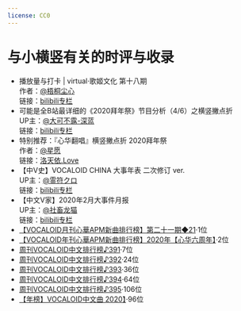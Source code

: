 ```yaml
---
license: CC0
---
```


# 与小横竖有关的时评与收录
- 播放量与打卡 \|  virtual·歌姬文化 第十八期  
  作者：[@梧桐尘心](https://space.bilibili.com/482223938)  
  链接：[bilibili专栏](https://www.bilibili.com/read/cv8604321)  
- 可能是全B站最详细的《2020拜年祭》节目分析（4/6）之横竖撇点折  
  UP主：[@大可不露-深蓝](https://space.bilibili.com/66711381)  
  链接：[bilibili专栏](https://www.bilibili.com/read/cv4420611)  
- 特别推荐：『心华翻唱』横竖撇点折 2020拜年祭  
  作者：[@星愿](https://www.luotianyi.love/user/167)  
  链接：[洛天依.Love](https://www.luotianyi.love/3626.html)  
- 【中V史】VOCALOID CHINA 大事年表 二次修订 ver.  
  UP主：[@霊符クロ](https://space.bilibili.com/51209191)  
  链接：[bilibili专栏](https://www.bilibili.com/read/cv7410303)  
- 【中文V家】2020年2月大事件月报  
  UP主：[@社畜龙猫](https://space.bilibili.com/357741291)  
  链接：[bilibili专栏](https://www.bilibili.com/read/cv4847178)  
- [【VOCALOID月刊心華APM新曲排行榜】第二十一期◆21](https://www.bilibili.com/video/BV1L7411U7T9/?t=1284)·1位
- [【VOCALOID年刊心華APM新曲排行榜】2020年【心华六周年】](https://www.bilibili.com/video/BV1tv411e7NT/?t=1814)·2位
- [周刊VOCALOID中文排行榜♪391](https://www.bilibili.com/video/BV1J7411p7nE/?t=669)·7位
- [周刊VOCALOID中文排行榜♪392](https://www.bilibili.com/video/BV1R7411V7yL/?t=196)·24位
- [周刊VOCALOID中文排行榜♪393](https://www.bilibili.com/video/BV1K741177iM/?t=1209)·36位
- [周刊VOCALOID中文排行榜♪394](https://www.bilibili.com/video/BV1E7411T75G/?t=1284)·64位
- [周刊VOCALOID中文排行榜♪395](https://www.bilibili.com/video/BV1hE41177z4/?t=1514)·106位
- [【年榜】VOCALOID中文曲 2020】](https://www.bilibili.com/video/BV1VA411M7hJ/?t=151)·96位
